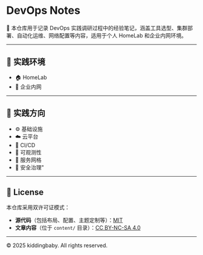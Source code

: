 # DevOps Notes

📘 本仓库用于记录 DevOps 实践调研过程中的经验笔记，涵盖工具选型、集群部署、自动化运维、网络配置等内容，适用于个人 HomeLab 和企业内网环境。

---

## 🧩 实践环境

- 🏠 HomeLab
- 🏢 企业内网

---

## 📌 实践方向

- ⚙️ 基础设施
- ☁️ 云平台
- 🔄 CI/CD
- 🔎 可观测性
- 🔗 服务网格
- 🔐 安全治理"

---

## 📜 License

本仓库采用双许可证模式：

- **源代码**（包括布局、配置、主题定制等）：[MIT](./LICENSE-CODE)  
- **文章内容**（位于 `content/` 目录）：[CC BY-NC-SA 4.0](./LICENSE.md)

---

© 2025 kiddingbaby. All rights reserved.
